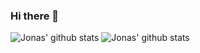 ### Hi there 👋

<!--
**jonashendrickx/jonashendrickx** is a ✨ _special_ ✨ repository because its `README.md` (this file) appears on your GitHub profile.

Here are some ideas to get you started:

- 🔭 I’m currently working on ...
- 🌱 I’m currently learning ...
- 👯 I’m looking to collaborate on ...
- 🤔 I’m looking for help with ...
- 💬 Ask me about ...
- 📫 How to reach me: ...
- 😄 Pronouns: ...
- ⚡ Fun fact: ...
-->

![Jonas' github stats](https://github-readme-stats.vercel.app/api?username=jonashendrickx&count_private=true)
![Jonas' github stats](https://github-readme-stats.vercel.app/api/top-langs/?username=jonashendrickx)


